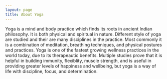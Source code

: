 ```yaml
---
layout: page
title: About Yoga
---
```


Yoga is a mind and body practice which finds its roots in ancient Indian philosophy. It is both physical and spiritual in nature. Different style of yoga are studied and their are many disciplines in the practice. Most commonly it is a combination of meditation, breathing techniques, and physical postures and practices. Yoga is one of the fastest growing wellness practices in the world today, due to its therapeautic benefits. Multiple studies prove that it is helpful in building immunity, flexiblity, muscle strength, and is useful in providing greater levels of happiness and wellbeing, but yoga is a way of life with discipline, focus, and determination.
